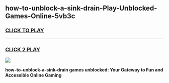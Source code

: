 
## how-to-unblock-a-sink-drain-Play-Unblocked-Games-Online-5vb3c
<h3>
<a href="https://premium76.site?title=how-to-unblock-a-sink-drain&ref=25A">CLICK TO PLAY</a></h3>
<hr>

<h3>
<a href="https://premium76.site?title=how-to-unblock-a-sink-drain&ref=25A">CLICK 2 PLAY</a>
  
</h3>

<a href="https://premium76.site?title=how-to-unblock-a-sink-drain&ref=25A"><img src="https://clearcache.store/games.png"></a>


**how-to-unblock-a-sink-drain games unblocked: Your Gateway to Fun and Accessible Online Gaming**
